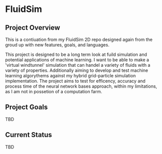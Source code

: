 # FluidSim
## Project Overview
This is a contiuation from my FluidSim 2D repo designed again from the groud up with new features, goals, and languages.

This project is designed to be a long term look at fuild simulation and potential applications of machine learning. I want to be able to make a 'virtual windtunnel' simulation that can handel a variety of fluids with a variety of properties. Additionally aiming to develop and test machine learning algorythems against my hybrid grid-particle simulation implementation. The project aims to test for efficency, accuracy and process time of the neural network bases approach, within my limitations, as I am not in possetion of a computation farm.
## Project Goals
TBD
## Current Status
TBD
